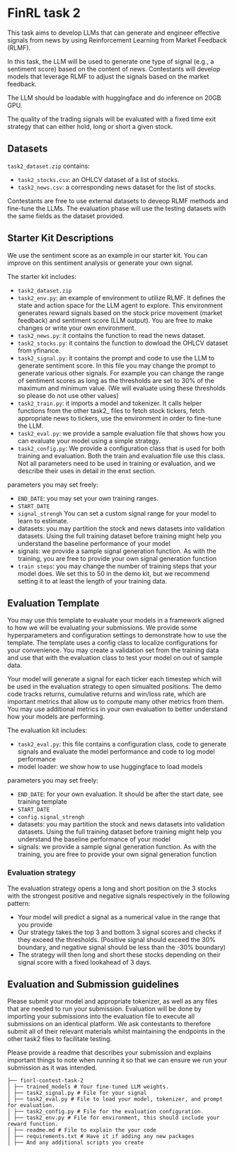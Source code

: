 # FinRL task 2
This task aims to develop LLMs that can generate and engineer effective signals from news by using Reinforcement Learning from Market Feedback (RLMF).

In this task, the LLM will be used to generate one type of signal (e.g., a sentiment score) based on the content of news. Contestants will develop models that leverage RLMF to adjust the signals based on the market feedback. 

The LLM should be loadable with huggingface and do inference on 20GB GPU.

The quality of the trading signals will be evaluated with a fixed time exit strategy that can either hold, long or short a given stock.  


## Datasets

`task2_dataset.zip` contains:
- `task2_stocks.csv`: an OHLCV dataset of a list of stocks.
- `task2_news.csv`: a corresponding news dataset for the list of stocks.

Contestants are free to use external datasets to deveop RLMF methods and fine-tune the LLMs. The evaluation phase will use the testing datasets with the same fields as the dataset provided. 

## Starter Kit Descriptions
We use the sentiment score as an example in our starter kit. You can improve on this sentiment analysis or generate your own signal. 

The starter kit includes:
- `task2_dataset.zip`
- `task2_env.py`: an example of environment to utilize RLMF. It defines the state and action space for the LLM agent to explore. This environment generates reward signals based on the stock price movement (market feedback) and sentiment score (LLM output). You are free to make changes or write your own environment.
- `task2_news.py`: it contains the function to read the news dataset.
- `task2_stocks.py`: it contains the function to dowload the OHLCV dataset from yfinance.
- `task2_signal.py`: it contains the prompt and code to use the LLM to generate sentiment score. In this file you may change the prompt to generate various other signals. For example you can change the range of sentiment scores as long as the thresholds are set to 30% of the maximum and minimum value. (We will evaluate using these thresholds so please do not use other values)
- `task2_train.py`: it imports a model and tokenizer. It calls helper functions from the other task2_ files to fetch stock tickers, fetch appropriate news to tickers, use the environment in order to fine-tune the LLM.
- `task2_eval.py`: we provide a sample evaluation file that shows how you can evaluate your model using a simple strategy.
- `task2_config.py`: We provide a configuration class that is used for both training and evaluation. Both the train and evaluation file use this class. Not all parameters need to be used in training or evaluation, and we describe their uses in detail in the enxt section.

parameters you may set freely:
- `END_DATE`: you may set your own training ranges. 
- `START_DATE`
- `signal_strengh` You can set a custom signal range for your model to learn to estimate.
- datasets: you may partition the stock and news datasets into validation datasets. Using the full training dataset before training might help you understand the baseline performance of your model
- signals: we provide a sample signal generation function. As with the training, you are free to provide your own signal generation function
- `train steps`: you may change the number of training steps that your model does. We set this to 50 in the demo kit, but we recommend setting it to at least the length of your training data.

## Evaluation Template
You may use this template to evaluate your models in a framework aligned to how we will be evaluating your submissions. We provide some hyperparameters and configuration settings to demonstrate how to use the template. The template uses a config class to localize configurations for your convenience. You may create a validation set from the training data and use that with the evaluation class to test your model on out of sample data. 

Your model will generate a signal for each ticker each timestep which will be used in the evaluation strategy to open simualted positions. The demo code tracks returns, cumulative returns and win/loss rate, which are important metrics that allow us to compute many other metrics from them. You may use additional metrics in your own evaluation to better understand how your models are performing. 

The evaluation kit includes:
- `task2_eval.py`: this file contains a configuration class, code to generate signals and evaluate the model performance and code to log model performance
- model loader: we show how to use huggingface to load models 

parameters you may set freely:
- `END_DATE`: for your own evaluation. It should be after the start date, see training template
- `START_DATE`
- `config.signal_strengh`
- datasets: you may partition the stock and news datasets into validation datasets. Using the full training dataset before training might help you understand the baseline performance of your model
- signals: we provide a sample signal generation function. As with the training, you are free to provide your own signal generation function

### Evaluation strategy
The evaluation strategy opens a long and short position on the 3 stocks with the strongest positive and negative signals respectively in the following pattern: 
- Your model will predict a signal as a numerical value in the range that you provide
- Our strategy takes the top 3 and bottom 3 signal scores and checks if they exceed the thresholds. (Positive signal should exceed the 30% boundary, and negative signal should be less than the -30% boundary)
- The strategy will then long and short these stocks depending on their signal score with a fixed lookahead of 3 days.

## Evaluation and Submission guidelines
Please submit your model and appropriate tokenizer, as well as any files that are needed to run your submission. Evaluation will be done by importing your submissions into the evaluation file to execute all submissions on an identical platform. We ask contestants to therefore submit all of their relevant materials whilst maintaining the endpoints in the other task2 files to facilitate testing.

Please provide a readme that describes your submission and explains important things to note when running it so that we can ensure we run your submission as it was intended.

```
├── finrl-contest-task-2 
│ ├── trained_models # Your fine-tuned LLM weights.
│ ├── task2_signal.py # File for your signal 
│ ├── task2_eval.py # File to load your model, tokenizer, and prompt for evaluation.
│ ├── task2_config.py # File for the evaluation configuration.
│ ├── task2_env.py # File for environment, this should include your reward function.
│ ├── readme.md # File to explain the your code
│ ├── requirements.txt # Have it if adding any new packages
│ ├── And any additional scripts you create
```


